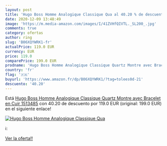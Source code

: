 ```yaml
---
layout: post
title: 'Hugo Boss Homme Analogique Classique Qua al 40.20 % de descuento'
date: 2020-12-09 13:48:49
image: 'https://m.media-amazon.com/images/I/41ZVHfQIVTL._SL200_.jpg'
comments: true
category: ofertas
author: ring
slug: 'B06XQYWRK1-fr'
actualPrice: 119.0 EUR
currency: EUR
price: 119.0
comparePrice: 199.0 EUR
prodname: 'Hugo Boss Homme Analogique Classique Quartz Montre avec Bracelet en Cuir 1513485'
country: 'fr'
flag: '🇫🇷'
buyurl: 'https://www.amazon.fr/dp/B06XQYWRK1/?tag=tolees0d-21'
descuento: '40.20'
---
```


Está [Hugo Boss Homme Analogique Classique Quartz Montre avec Bracelet en Cuir 1513485](https://www.amazon.fr/dp/B06XQYWRK1/?tag=tolees0d-21) con 40.20 de descuento por 119.0 EUR (original: 199.0 EUR) en el siguiente enlace!

[![Hugo Boss Homme Analogique Classique Qua](https://m.media-amazon.com/images/I/41ZVHfQIVTL._SL200_.jpg)](https://www.amazon.fr/dp/B06XQYWRK1/?tag=tolees0d-21)

ℹ️:


[Ver la oferta!!](https://www.amazon.fr/dp/B06XQYWRK1/?tag=tolees0d-21)
